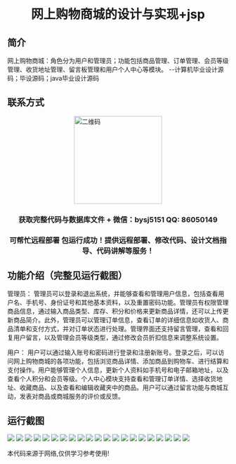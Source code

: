 <p><h1 align="center">网上购物商城的设计与实现+jsp</h1></p>

## 简介
网上购物商城：角色分为用户和管理员；功能包括商品管理、订单管理、会员等级管理、收货地址管理、留言板管理和用户个人中心等模块。    --计算机毕业设计源码；毕设源码；java毕业设计源码


## 联系方式
<img src="https://bs-1329754181.cos.ap-shanghai.myqcloud.com/wx.jpg" alt="二维码" style="display: block; margin: 0 auto;" width="200px">
<p><h3 align="center">获取完整代码与数据库文件 + 微信：bysj5151 QQ: 86050149</h3></p>
<p><h3 align="center">可帮忙远程部署 包运行成功！提供远程部署、修改代码、设计文档指导、代码讲解等服务！</h3></p>

## 功能介绍（完整见运行截图）
管理员： 管理员可以登录和退出系统，并能够查看和管理用户信息，包括查看用户名、手机号、身份证号和其他基本资料，以及重置密码功能。管理员有权限管理商品信息，通过输入商品类型、库存、积分和价格来更新商品详情，还可以上传更新商品简介。此外，管理员可以管理订单信息，查看订单的详细信息如收货人、商品清单和支付方式，并对订单状态进行处理。管理界面还支持留言管理，查看和回复用户留言，以及管理会员等级类型，通过修改会员折扣信息来调整系统设置。

用户： 用户可以通过输入账号和密码进行登录和注册新账号。登录之后，可以访问网上购物商城的各项功能，包括浏览商品详情、添加商品到购物车、进行结算和支付操作。用户能够管理个人信息，更新个人资料如手机号和电子邮箱地址，以及查看个人积分和会员等级。个人中心模块支持查看和管理订单详情、选择收货地址、收藏商品、以及查看和编辑收藏夹中的商品。用户可以通过留言功能与商城互动，发表对商品或商城服务的评价或反馈。


## 运行截图
![](https://bs-1329754181.cos.ap-shanghai.myqcloud.com/ssm/OnlineShoppingMallJsp1/img/001.jpg)
![](https://bs-1329754181.cos.ap-shanghai.myqcloud.com/ssm/OnlineShoppingMallJsp1/img/002.jpg)
![](https://bs-1329754181.cos.ap-shanghai.myqcloud.com/ssm/OnlineShoppingMallJsp1/img/003.jpg)
![](https://bs-1329754181.cos.ap-shanghai.myqcloud.com/ssm/OnlineShoppingMallJsp1/img/004.jpg)
![](https://bs-1329754181.cos.ap-shanghai.myqcloud.com/ssm/OnlineShoppingMallJsp1/img/005.jpg)
![](https://bs-1329754181.cos.ap-shanghai.myqcloud.com/ssm/OnlineShoppingMallJsp1/img/006.jpg)
![](https://bs-1329754181.cos.ap-shanghai.myqcloud.com/ssm/OnlineShoppingMallJsp1/img/007.jpg)
![](https://bs-1329754181.cos.ap-shanghai.myqcloud.com/ssm/OnlineShoppingMallJsp1/img/008.jpg)
![](https://bs-1329754181.cos.ap-shanghai.myqcloud.com/ssm/OnlineShoppingMallJsp1/img/009.jpg)
![](https://bs-1329754181.cos.ap-shanghai.myqcloud.com/ssm/OnlineShoppingMallJsp1/img/010.jpg)
![](https://bs-1329754181.cos.ap-shanghai.myqcloud.com/ssm/OnlineShoppingMallJsp1/img/011.jpg)
![](https://bs-1329754181.cos.ap-shanghai.myqcloud.com/ssm/OnlineShoppingMallJsp1/img/012.jpg)
![](https://bs-1329754181.cos.ap-shanghai.myqcloud.com/ssm/OnlineShoppingMallJsp1/img/013.jpg)
![](https://bs-1329754181.cos.ap-shanghai.myqcloud.com/ssm/OnlineShoppingMallJsp1/img/014.jpg)
![](https://bs-1329754181.cos.ap-shanghai.myqcloud.com/ssm/OnlineShoppingMallJsp1/img/015.jpg)
![](https://bs-1329754181.cos.ap-shanghai.myqcloud.com/ssm/OnlineShoppingMallJsp1/img/016.jpg)
![](https://bs-1329754181.cos.ap-shanghai.myqcloud.com/ssm/OnlineShoppingMallJsp1/img/017.jpg)
![](https://bs-1329754181.cos.ap-shanghai.myqcloud.com/ssm/OnlineShoppingMallJsp1/img/018.jpg)
![](https://bs-1329754181.cos.ap-shanghai.myqcloud.com/ssm/OnlineShoppingMallJsp1/img/019.jpg)
![](https://bs-1329754181.cos.ap-shanghai.myqcloud.com/ssm/OnlineShoppingMallJsp1/img/020.jpg)
![](https://bs-1329754181.cos.ap-shanghai.myqcloud.com/ssm/OnlineShoppingMallJsp1/img/021.jpg)

<p>本代码来源于网络,仅供学习参考使用!</p>
